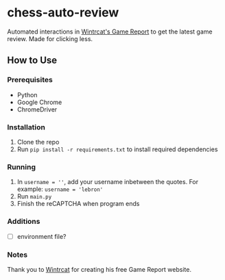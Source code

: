# chess-auto-review
 
Automated interactions in [Wintrcat's Game Report](https://chess.wintrcat.uk/) to get the latest game review. Made for clicking less.

## How to Use
### Prerequisites
- Python 
- Google Chrome
- ChromeDriver

### Installation
1. Clone the repo
2. Run `pip install -r requirements.txt` to install required dependencies

### Running 
1. In `username = ''`, add your username inbetween the quotes. For example: `username = 'lebron'`
2. Run `main.py`
3. Finish the reCAPTCHA when program ends

### Additions
- [ ] environment file? 

### Notes
Thank you to [Wintrcat](https://github.com/WintrCat) for creating his free Game Report website.
